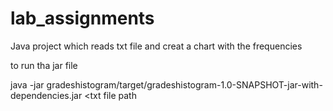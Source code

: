 # lab_assignments

Java project which reads txt file and creat a chart with the frequencies

to run tha jar file

 java -jar gradeshistogram/target/gradeshistogram-1.0-SNAPSHOT-jar-with-dependencies.jar <txt file path
